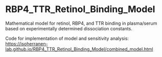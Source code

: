 # RBP4_TTR_Retinol_Binding_Model
Mathematical model for retinol, RBP4, and TTR binding in plasma/serum based on experimentally determined dissociation constants.

Code for implementation of model and sensitivity analysis: https://isoherranen-lab.github.io/RBP4_TTR_Retinol_Binding_Model/combined_model.html
